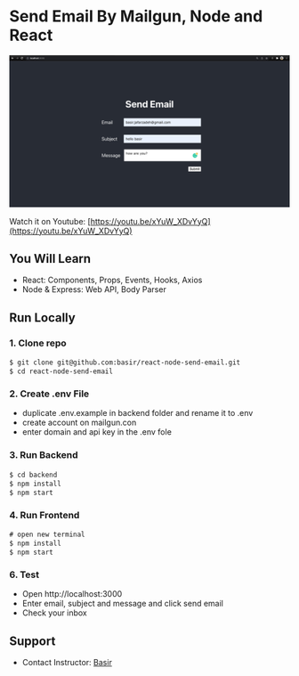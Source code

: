 # Send Email By Mailgun, Node and React

![send email](/public/app.jpg)

Watch it on Youtube:
[https://youtu.be/xYuW_XDvYyQ](https://youtu.be/xYuW_XDvYyQ)

## You Will Learn

- React: Components, Props, Events, Hooks, Axios
- Node & Express: Web API, Body Parser

## Run Locally

### 1. Clone repo

```
$ git clone git@github.com:basir/react-node-send-email.git
$ cd react-node-send-email
```

### 2. Create .env File

- duplicate .env.example in backend folder and rename it to .env
- create account on mailgun.con
- enter domain and api key in the .env fole

### 3. Run Backend

```
$ cd backend
$ npm install
$ npm start
```

### 4. Run Frontend

```
# open new terminal
$ npm install
$ npm start
```

### 6. Test

- Open http://localhost:3000
- Enter email, subject and message and click send email
- Check your inbox

## Support

- Contact Instructor: [Basir](mailto:basir.jafarzadeh@gmail.com)
